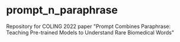 # prompt_n_paraphrase
Repository for COLING 2022 paper "Prompt Combines Paraphrase: Teaching Pre-trained Models to Understand Rare Biomedical Words"
